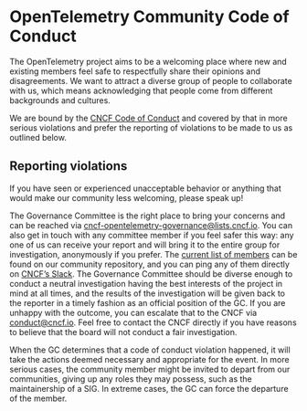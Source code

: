 # OpenTelemetry Community Code of Conduct

The OpenTelemetry project aims to be a welcoming place where new and existing
members feel safe to respectfully share their opinions and disagreements. We
want to attract a diverse group of people to collaborate with us, which means
acknowledging that people come from different backgrounds and cultures. 

We are bound by the [CNCF Code of
Conduct](https://github.com/cncf/foundation/blob/master/code-of-conduct.md) and
covered by that in more serious violations and prefer the reporting of
violations to be made to us as outlined below.

## Reporting violations

If you have seen or experienced unacceptable behavior or anything that would
make our community less welcoming, please speak up! 

The Governance Committee is the right place to bring your concerns and can be
reached via cncf-opentelemetry-governance@lists.cncf.io. You can also get in
touch with any committee member if you feel safer this way: any one of us can
receive your report and will bring it to the entire group for investigation,
anonymously if you prefer. The [current list of
members](https://github.com/open-telemetry/community/blob/main/community-members.md#governance-committee)
can be found on our community repository, and you can ping any of them directly
on [CNCF’s Slack](https://slack.cncf.io). The Governance Committee should be
diverse enough to conduct a neutral investigation having the best interests of
the project in mind at all times, and the results of the investigation will be
given back to the reporter in a timely fashion as an official position of the
GC. If you are unhappy with the outcome, you can escalate that to the CNCF via
conduct@cncf.io. Feel free to contact the CNCF directly if you have reasons to
believe that the board will not conduct a fair investigation.

When the GC determines that a code of conduct violation happened, it will take
the actions deemed necessary and appropriate for the event. In more serious
cases, the community member might be invited to depart from our communities,
giving up any roles they may possess, such as the maintainership of a SIG. In
extreme cases, the GC can force the departure of the member.

